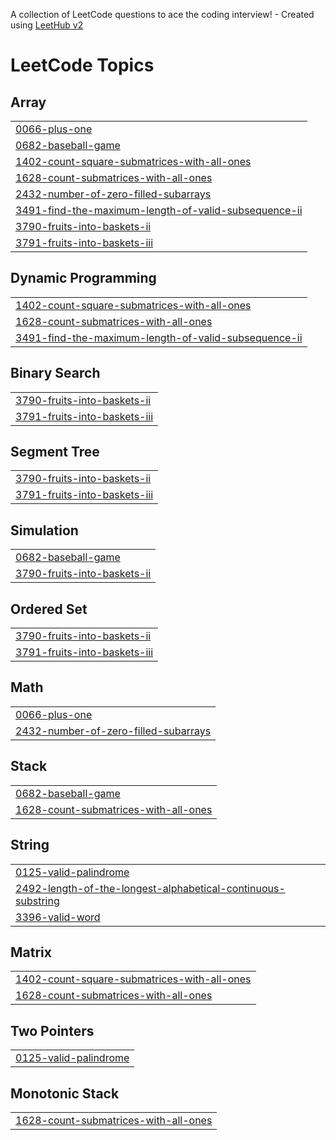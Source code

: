 A collection of LeetCode questions to ace the coding interview! - Created using [LeetHub v2](https://github.com/arunbhardwaj/LeetHub-2.0)
<!---LeetCode Topics Start-->
# LeetCode Topics
## Array
|  |
| ------- |
| [0066-plus-one](https://github.com/Manikandan-E56/My-LeetCode-journey/tree/master/0066-plus-one) |
| [0682-baseball-game](https://github.com/Manikandan-E56/My-LeetCode-journey/tree/master/0682-baseball-game) |
| [1402-count-square-submatrices-with-all-ones](https://github.com/Manikandan-E56/My-LeetCode-journey/tree/master/1402-count-square-submatrices-with-all-ones) |
| [1628-count-submatrices-with-all-ones](https://github.com/Manikandan-E56/My-LeetCode-journey/tree/master/1628-count-submatrices-with-all-ones) |
| [2432-number-of-zero-filled-subarrays](https://github.com/Manikandan-E56/My-LeetCode-journey/tree/master/2432-number-of-zero-filled-subarrays) |
| [3491-find-the-maximum-length-of-valid-subsequence-ii](https://github.com/Manikandan-E56/My-LeetCode-journey/tree/master/3491-find-the-maximum-length-of-valid-subsequence-ii) |
| [3790-fruits-into-baskets-ii](https://github.com/Manikandan-E56/My-LeetCode-journey/tree/master/3790-fruits-into-baskets-ii) |
| [3791-fruits-into-baskets-iii](https://github.com/Manikandan-E56/My-LeetCode-journey/tree/master/3791-fruits-into-baskets-iii) |
## Dynamic Programming
|  |
| ------- |
| [1402-count-square-submatrices-with-all-ones](https://github.com/Manikandan-E56/My-LeetCode-journey/tree/master/1402-count-square-submatrices-with-all-ones) |
| [1628-count-submatrices-with-all-ones](https://github.com/Manikandan-E56/My-LeetCode-journey/tree/master/1628-count-submatrices-with-all-ones) |
| [3491-find-the-maximum-length-of-valid-subsequence-ii](https://github.com/Manikandan-E56/My-LeetCode-journey/tree/master/3491-find-the-maximum-length-of-valid-subsequence-ii) |
## Binary Search
|  |
| ------- |
| [3790-fruits-into-baskets-ii](https://github.com/Manikandan-E56/My-LeetCode-journey/tree/master/3790-fruits-into-baskets-ii) |
| [3791-fruits-into-baskets-iii](https://github.com/Manikandan-E56/My-LeetCode-journey/tree/master/3791-fruits-into-baskets-iii) |
## Segment Tree
|  |
| ------- |
| [3790-fruits-into-baskets-ii](https://github.com/Manikandan-E56/My-LeetCode-journey/tree/master/3790-fruits-into-baskets-ii) |
| [3791-fruits-into-baskets-iii](https://github.com/Manikandan-E56/My-LeetCode-journey/tree/master/3791-fruits-into-baskets-iii) |
## Simulation
|  |
| ------- |
| [0682-baseball-game](https://github.com/Manikandan-E56/My-LeetCode-journey/tree/master/0682-baseball-game) |
| [3790-fruits-into-baskets-ii](https://github.com/Manikandan-E56/My-LeetCode-journey/tree/master/3790-fruits-into-baskets-ii) |
## Ordered Set
|  |
| ------- |
| [3790-fruits-into-baskets-ii](https://github.com/Manikandan-E56/My-LeetCode-journey/tree/master/3790-fruits-into-baskets-ii) |
| [3791-fruits-into-baskets-iii](https://github.com/Manikandan-E56/My-LeetCode-journey/tree/master/3791-fruits-into-baskets-iii) |
## Math
|  |
| ------- |
| [0066-plus-one](https://github.com/Manikandan-E56/My-LeetCode-journey/tree/master/0066-plus-one) |
| [2432-number-of-zero-filled-subarrays](https://github.com/Manikandan-E56/My-LeetCode-journey/tree/master/2432-number-of-zero-filled-subarrays) |
## Stack
|  |
| ------- |
| [0682-baseball-game](https://github.com/Manikandan-E56/My-LeetCode-journey/tree/master/0682-baseball-game) |
| [1628-count-submatrices-with-all-ones](https://github.com/Manikandan-E56/My-LeetCode-journey/tree/master/1628-count-submatrices-with-all-ones) |
## String
|  |
| ------- |
| [0125-valid-palindrome](https://github.com/Manikandan-E56/My-LeetCode-journey/tree/master/0125-valid-palindrome) |
| [2492-length-of-the-longest-alphabetical-continuous-substring](https://github.com/Manikandan-E56/My-LeetCode-journey/tree/master/2492-length-of-the-longest-alphabetical-continuous-substring) |
| [3396-valid-word](https://github.com/Manikandan-E56/My-LeetCode-journey/tree/master/3396-valid-word) |
## Matrix
|  |
| ------- |
| [1402-count-square-submatrices-with-all-ones](https://github.com/Manikandan-E56/My-LeetCode-journey/tree/master/1402-count-square-submatrices-with-all-ones) |
| [1628-count-submatrices-with-all-ones](https://github.com/Manikandan-E56/My-LeetCode-journey/tree/master/1628-count-submatrices-with-all-ones) |
## Two Pointers
|  |
| ------- |
| [0125-valid-palindrome](https://github.com/Manikandan-E56/My-LeetCode-journey/tree/master/0125-valid-palindrome) |
## Monotonic Stack
|  |
| ------- |
| [1628-count-submatrices-with-all-ones](https://github.com/Manikandan-E56/My-LeetCode-journey/tree/master/1628-count-submatrices-with-all-ones) |
<!---LeetCode Topics End-->